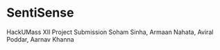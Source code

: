 # SentiSense
HackUMass XII Project Submission
Soham Sinha, Armaan Nahata, Aviral Poddar, Aarnav Khanna
